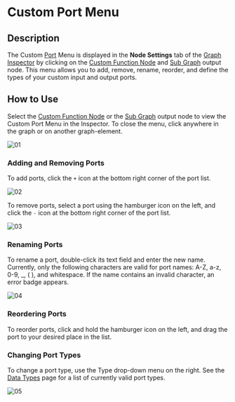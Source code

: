 # Custom Port Menu

## Description
The Custom [Port](Port.md) Menu is displayed in the **Node Settings** tab of the [Graph Inspector](Internal-Inspector) by clicking on the [Custom Function Node](Custom-Function-Node.md) and [Sub Graph](Sub-graph.md) output node. This menu allows you to add, remove, rename, reorder, and define the types of your custom input and output ports.

## How to Use
Select the [Custom Function Node](Custom-Function-Node.md) or the [Sub Graph](Sub-graph.md) output node to view the Custom Port Menu in the Inspector. To close the menu, click anywhere in the graph or on another graph-element.

![01](images/Custom-Port-Menu-Empty.png)

### Adding and Removing Ports
To add ports, click the `+` icon at the bottom right corner of the port list.

![02](images/Custom-Port-Menu-Add.png)

To remove ports, select a port using the hamburger icon on the left, and click the `-` icon at the bottom right corner of the port list.

![03](images/Custom-Port-Menu-Remove.png)

### Renaming Ports
To rename a port, double-click its text field and enter the new name. Currently, only the following characters are valid for port names: A-Z, a-z, 0-9, _, ( ), and whitespace. If the name contains an invalid character, an error badge appears.

![04](images/Custom-Port-Menu-Rename.png)

### Reordering Ports
To reorder ports, click and hold the hamburger icon on the left, and drag the port to your desired place in the list.

### Changing Port Types
To change a port type, use the Type drop-down menu on the right. See the [Data Types](Data-Types.md) page for a list of currently valid port types.

![05](images/Custom-Port-Menu-Type.png)
